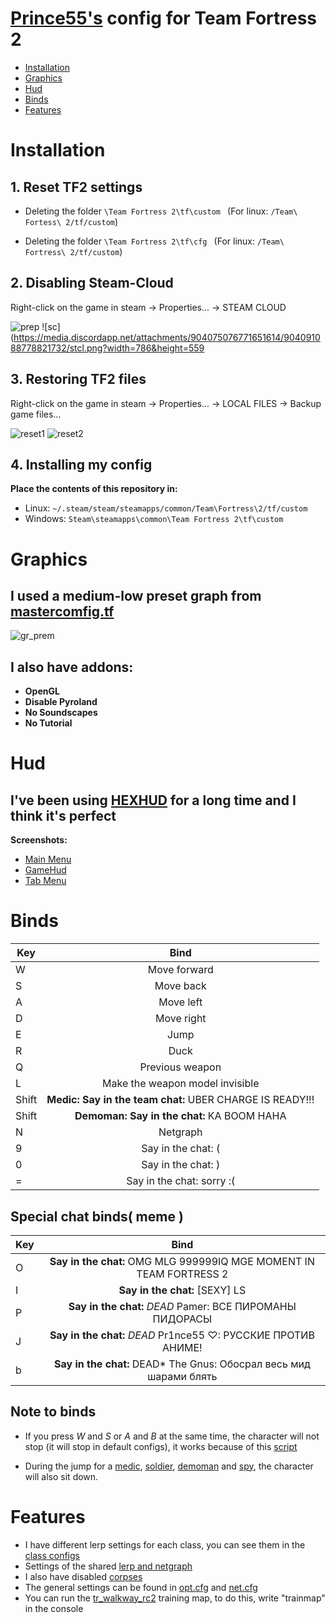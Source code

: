 # [Prince55's](https://steamcommunity.com/id/pr1nce55/) config for Team Fortress 2

* [Installation](https://github.com/pr1nce55/my-tf2-config#Installation)
* [Graphics](https://github.com/pr1nce55/my-tf2-config#Graphics)
* [Hud](https://github.com/pr1nce55/my-tf2-config#Hud)
* [Binds](https://github.com/pr1nce55/my-tf2-config#Binds)
* [Features](https://github.com/pr1nce55/my-tf2-config#Features)

# Installation

## 1. Reset TF2 settings
* Deleting the folder ```\Team Fortress 2\tf\custom ```
(For linux: ```/Team\ Fortess\ 2/tf/custom```)

* Deleting the folder ```\Team Fortress 2\tf\cfg ```
(For linux: ```/Team\ Fortress\ 2/tf/custom```)

## 2. Disabling Steam-Cloud
Right-click on the game in steam -> Properties... -> STEAM CLOUD

![prep](https://media.discordapp.net/attachments/904075076771651614/904075366514176111/unknown.png)
![sc](https://media.discordapp.net/attachments/904075076771651614/904091088778821732/stcl.png?width=786&height=559

## 3. Restoring TF2 files
Right-click on the game in steam -> Properties... -> LOCAL FILES -> Backup game files...

![reset1](https://media.discordapp.net/attachments/904075076771651614/904075366514176111/unknown.png) ![reset2](https://media.discordapp.net/attachments/904075076771651614/904091087302451250/reset_2.png?width=778&height=559)

## 4. Installing my config
__Place the contents of this repository in:__
* Linux: ```~/.steam/steam/steamapps/common/Team\Fortress\2/tf/custom```
* Windows: ```Steam\steamapps\common\Team Fortress 2\tf\custom```

# Graphics
## I used a medium-low preset graph from [mastercomfig.tf](https://mastercomfig.tf)
![gr_prem](https://media.discordapp.net/attachments/904075076771651614/904091084643242034/medium-low.png?width=993&height=559)

## I also have addons:
* __OpenGL__
* __Disable Pyroland__
* __No Soundscapes__
* __No Tutorial__

# Hud
## I've been using [HEXHUD](https://github.com/Hypnootize/hexhud) for a long time and I think it's perfect
__Screenshots:__
* [Main Menu](https://huds.tf/site/xthreads_attach.php/4201_1624480708_c072b6a4/582b89dcb67895876ac7e2b9ae952b7f/u6OEUT6.jpg)
* [GameHud](https://huds.tf/site/xthreads_attach.php/4201_1624480708_c072b6a4/582b89dcb67895876ac7e2b9ae952b7f/u6OEUT6.jpg)
* [Tab Menu](https://huds.tf/site/xthreads_attach.php/4201_1624480708_c072b6a4/582b89dcb67895876ac7e2b9ae952b7f/u6OEUT6.jpg)

# Binds

| Key | Bind |
|-----|:----:|
| W | Move forward |
| S | Move back |     
| A | Move left |
| D | Move right |
| E | Jump |
| R | Duck |
| Q | Previous weapon |
| L | Make the weapon model invisible |
| Shift | __Medic: Say in the team chat:__ UBER CHARGE IS READY!!! |
| Shift | __Demoman: Say in the chat:__ KA BOOM HAHA |
| N | Netgraph |
| 9 | Say in the chat: ( |
| 0 | Say in the chat: ) |
| = | Say in the chat: sorry :( |

## Special chat binds( meme )

| Key | Bind |
|-----|:----:|
| O | __Say in the chat:__ OMG MLG 999999IQ MGE MOMENT IN TEAM FORTRESS 2 |
| I | __Say in the chat:__ [SEXY]  LS|Nori :  принцесса, скажи 'ня' |
| P | __Say in the chat:__ *DEAD* Pamer: ВСЕ ПИРОМАНЫ ПИДОРАСЫ |
| J | __Say in the chat:__ *DEAD* Pr1nce55 ♡: РУССКИЕ ПРОТИВ АНИМЕ! |
| b | __Say in the chat:__ DEAD* The Gnus: Обосрал весь мид шарами блять |

## Note to binds
* If you press _W_ and _S_ or _A_ and _B_ at the same time, the character will not stop (it will stop in default configs), it works because of this [script](https://github.com/pr1nce55/my-tf2-config/blob/main/myconf/cfg/strf.cfg)

* During the jump for a [medic](https://github.com/pr1nce55/my-tf2-config/blob/main/myconf/cfg/user/medic.cfg), [soldier](https://github.com/pr1nce55/my-tf2-config/blob/main/myconf/cfg/user/soldier.cfg), [demoman](https://github.com/pr1nce55/my-tf2-config/blob/main/myconf/cfg/user/demoman.cfg) and [spy](https://github.com/pr1nce55/my-tf2-config/blob/main/myconf/cfg/user/spy.cfg), the character will also sit down.


# Features
* I have different lerp settings for each class, you can see them in the [class configs](https://github.com/pr1nce55/my-tf2-config/tree/main/myconf/cfg/user)
* Settings of the shared [lerp and netgraph](https://github.com/pr1nce55/my-tf2-config/blob/main/myconf/cfg/lerpset.cfg)
* I also have disabled [corpses](https://github.com/pr1nce55/my-tf2-config/tree/main/myconf/cfg)
* The general settings can be found in [opt.cfg](https://github.com/pr1nce55/my-tf2-config/blob/main/myconf/cfg/opt.cfg) and [net.cfg](https://github.com/pr1nce55/my-tf2-config/blob/main/myconf/cfg/net.cfg)
* You can run the [tr_walkway_rc2](https://steamcommunity.com/sharedfiles/filedetails/?id=606778917) training map, to do this, write "trainmap" in the console